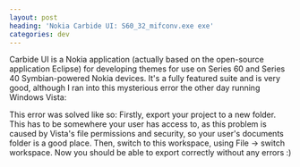 ```yaml
---
layout: post
heading: 'Nokia Carbide UI: S60_32_mifconv.exe exe'
categories: dev
---
```


Carbide UI is a Nokia application (actually based on the open-source application Eclipse) for developing themes for use on Series 60 and Series 40 Symbian-powered Nokia devices. It's a fully featured suite and is very good, although I ran into this mysterious error the other day running Windows Vista:

This error was solved like so: Firstly, export your project to a new folder. This has to be somewhere your user has access to, as this problem is caused by Vista's file permissions and security, so your user's documents folder is a good place. Then, switch to this workspace, using File -&gt; switch workspace. Now you should be able to export correctly without any errors :)
